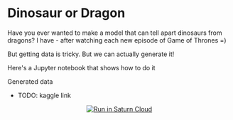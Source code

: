 # Dinosaur or Dragon

Have you ever wanted to make a model that can tell apart dinosaurs from dragons? 
I have - after watching each new episode of Game of Thrones =)

But getting data is tricky. But we can actually generate it! 

Here's a Jupyter notebook that shows how to do it


Generated data

- TODO: kaggle link


<p align="center">
    <a href="https://app.community.saturnenterprise.io/dash/resources?recipeUrl=https://raw.githubusercontent.com/alexeygrigorev/dino-or-dragon/main/saturn-cloud-stable-diffusion-jupyter-recipe.json" target="_blank" rel="noopener">
        <img src="https://saturncloud.io/images/embed/run-in-saturn-cloud.svg" alt="Run in Saturn Cloud"/>
    </a>
</p>

